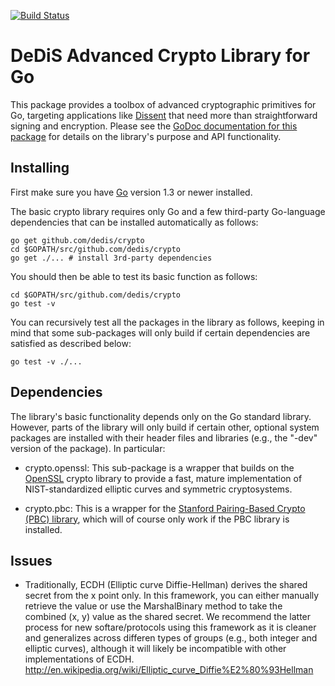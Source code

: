 [![Build Status](https://travis-ci.org/dedis/crypto.svg?branch=master)](https://travis-ci.org/dedis/crypto)

DeDiS Advanced Crypto Library for Go
====================================

This package provides a toolbox of advanced cryptographic primitives for Go,
targeting applications like [Dissent](http://dedis.cs.yale.edu/dissent/)
that need more than straightforward signing and encryption.
Please see the
[GoDoc documentation for this package](http://godoc.org/github.com/DeDiS/crypto)
for details on the library's purpose and API functionality.

Installing
----------

First make sure you have [Go](https://golang.org)
version 1.3 or newer installed.

The basic crypto library requires only Go and a few
third-party Go-language dependencies that can be installed automatically
as follows:

	go get github.com/dedis/crypto
	cd $GOPATH/src/github.com/dedis/crypto
	go get ./... # install 3rd-party dependencies

You should then be able to test its basic function as follows:

	cd $GOPATH/src/github.com/dedis/crypto
	go test -v

You can recursively test all the packages in the library as follows,
keeping in mind that some sub-packages will only build
if certain dependencies are satisfied as described below:

	go test -v ./...

Dependencies
------------

The library's basic functionality depends only on the Go standard library.
However, parts of the library will only build if certain other,
optional system packages are installed with their header files and libraries
(e.g., the "-dev" version of the package).
In particular:

- crypto.openssl: This sub-package is a wrapper that builds on
the [OpenSSL](https://www.openssl.org/) crypto library
to provide a fast, mature implementation
of NIST-standardized elliptic curves and symmetric cryptosystems.

- crypto.pbc: This is a wrapper for the
[Stanford Pairing-Based Crypto (PBC) library](http://crypto.stanford.edu/pbc/),
which will of course only work if the PBC library is installed.

Issues
------

- Traditionally, ECDH (Elliptic curve Diffie-Hellman) derives the shared secret
from the x point only. In this framework, you can either manually retrieve the
value or use the MarshalBinary method to take the combined (x, y) value as the
shared secret. We recommend the latter process for new softare/protocols using
this framework as it is cleaner and generalizes across differen types of
groups (e.g., both integer and elliptic curves), although it will likely be
incompatible with other implementations of ECDH.
http://en.wikipedia.org/wiki/Elliptic_curve_Diffie%E2%80%93Hellman
